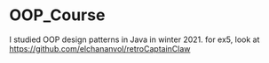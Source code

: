 # OOP_Course
I studied OOP design patterns in Java in winter 2021.
for ex5, look at https://github.com/elchananvol/retroCaptainClaw

